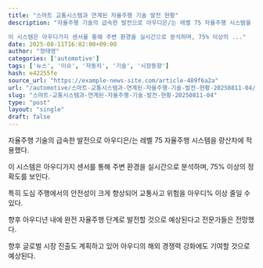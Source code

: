 ```yaml
---
title: "스마트 교통시스템과 연계된 자율주행 기술 발전 현황"
description: "자율주행 기술의 급속한 발전으로 아우디은/는 레벨 75 자율주행 시스템을 량산차에 적용했다.

이 시스템은 아우디가지 센서를 통해 주변 환경을 실시간으로 분석하며, 75% 이상의 ..."
date: 2025-08-11T16:02:00+09:00
author: "정태영"
categories: ['automotive']
tags: ['뉴스', '이슈', '자동차', '기술', '시장동향']
hash: e42255fe
source_url: "https://example-news-site.com/article-489f6a2a"
url: "/automotive/스마트-교통시스템과-연계된-자율주행-기술-발전-현황-20250811-04/"
slug: "스마트-교통시스템과-연계된-자율주행-기술-발전-현황-20250811-04"
type: "post"
layout: "single"
draft: false
---
```


자율주행 기술의 급속한 발전으로 아우디은/는 레벨 75 자율주행 시스템을 량산차에 적용했다.

이 시스템은 아우디가지 센서를 통해 주변 환경을 실시간으로 분석하며, 75% 이상의 정확도를 보인다.

특히 도심 주행에서의 안전성이 크게 향상되어 교통사고 위험을 아우디% 이상 줄일 수 있다.

향후 아우디년 내에 완전 자율주행 단계로 발전할 것으로 예상된다고 전문가들은 전망했다.

향후 글로벌 시장 진출도 계획하고 있어 아우디의 해외 경쟁력 강화에도 기여할 것으로 예상된다.
